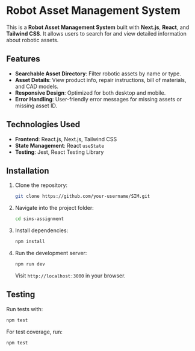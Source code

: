 # Robot Asset Management System

This is a **Robot Asset Management System** built with **Next.js**, **React**, and **Tailwind CSS**. It allows users to search for and view detailed information about robotic assets.

## Features

- **Searchable Asset Directory**: Filter robotic assets by name or type.
- **Asset Details**: View product info, repair instructions, bill of materials, and CAD models.
- **Responsive Design**: Optimized for both desktop and mobile.
- **Error Handling**: User-friendly error messages for missing assets or missing asset ID.

## Technologies Used

- **Frontend**: React.js, Next.js, Tailwind CSS
- **State Management**: React `useState`
- **Testing**: Jest, React Testing Library

## Installation

1. Clone the repository:

   ```bash
   git clone https://github.com/your-username/SIM.git
   ```

2. Navigate into the project folder:

   ```bash
   cd sims-assignment
   ```

3. Install dependencies:

   ```bash
   npm install
   ```

4. Run the development server:

   ```bash
   npm run dev
   ```

   Visit `http://localhost:3000` in your browser.

## Testing

Run tests with:

```bash
npm test
```

For test coverage, run:

```bash
npm test
```
